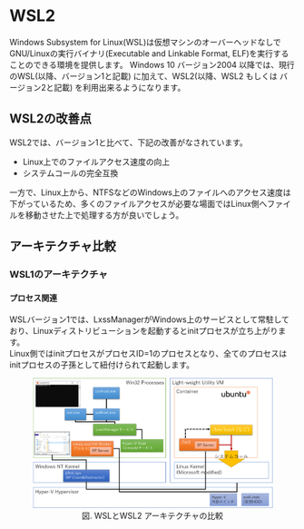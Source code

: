 # WSL2
Windows Subsystem for Linux(WSL)は仮想マシンのオーバーヘッドなしでGNU/Linuxの実行バイナリ(Executable and Linkable Format, ELF)を実行することのできる環境を提供します。
Windows 10 バージョン2004 以降では、現行のWSL(以降、バージョン1と記載) に加えて、WSL2(以降、WSL2 もしくは バージョン2と記載) を利用出来るようになります。

## WSL2の改善点
WSL2では、バージョン1と比べて、下記の改善がなされています。

* Linux上でのファイルアクセス速度の向上
* システムコールの完全互換

一方で、Linux上から、NTFSなどのWindows上のファイルへのアクセス速度は下がっているため、多くのファイルアクセスが必要な場面ではLinux側へファイルを移動させた上で処理する方が良いでしょう。

## アーキテクチャ比較
### WSL1のアーキテクチャ
#### プロセス関連
WSLバージョン1では、LxssManagerがWindows上のサービスとして常駐しており、Linuxディストリビューションを起動するとinitプロセスが立ち上がります。  
Linux側ではinitプロセスがプロセスID=1のプロセスとなり、全てのプロセスはinitプロセスの子孫として紐付けられて起動します。  


<figure style="text-align: center;">
<a href="/imgs/windows_wsl_wsl2.png" data-lightbox="windows_wsl_wsl2"><img src="/imgs/windows_wsl_wsl2.png" /></a>  
<figcaption>図. WSLとWSL2 アーキテクチャの比較</figcaption>
</figure>